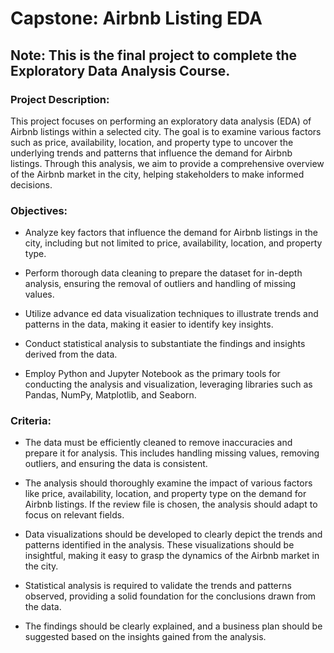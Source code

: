 # Capstone: Airbnb Listing EDA

## Note: This is the final project to complete the Exploratory Data Analysis Course.

### Project Description:

This project focuses on performing an exploratory data analysis (EDA) of Airbnb listings within a selected city. The goal is to examine various factors such as price, availability, location, and property type to uncover the underlying trends and patterns that influence the demand for Airbnb listings. Through this analysis, we aim to provide a comprehensive overview of the Airbnb market in the city, helping stakeholders to make informed decisions.

### Objectives:

- Analyze key factors that influence the demand for Airbnb listings in the city, including but not limited to price, availability, location, and property type.

- Perform thorough data cleaning to prepare the dataset for in-depth analysis, ensuring the removal of outliers and handling of missing values.

- Utilize advance
ed data visualization techniques to illustrate trends and patterns in the data, making it easier to identify key insights.

- Conduct statistical analysis to substantiate the findings and insights derived from the data.

- Employ Python and Jupyter Notebook as the primary tools for conducting the analysis and visualization, leveraging libraries such as Pandas, NumPy, Matplotlib, and Seaborn.

### Criteria:

- The data must be efficiently cleaned to remove inaccuracies and prepare it for analysis. This includes handling missing values, removing outliers, and ensuring the data is consistent.

- The analysis should thoroughly examine the impact of various factors like price, availability, location, and property type on the demand for Airbnb listings. If the review file is chosen, the analysis should adapt to focus on relevant fields.

- Data visualizations should be developed to clearly depict the trends and patterns identified in the analysis. These visualizations should be insightful, making it easy to grasp the dynamics of the Airbnb market in the city.

- Statistical analysis is required to validate the trends and patterns observed, providing a solid foundation for the conclusions drawn from the data.

- The findings should be clearly explained, and a business plan should be suggested based on the insights gained from the analysis.

